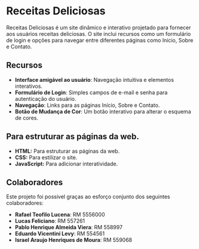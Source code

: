 # Receitas Deliciosas

Receitas Deliciosas é um site dinâmico e interativo projetado para fornecer aos usuários receitas deliciosas. O site inclui recursos como um formulário de login e opções para navegar entre diferentes páginas como Início, Sobre e Contato.

## Recursos

- **Interface amigável ao usuário**: Navegação intuitiva e elementos interativos.
- **Formulário de Login**: Simples campos de e-mail e senha para autenticação do usuário.
- **Navegação**: Links para as páginas Início, Sobre e Contato.
- **Botão de Mudança de Cor**: Um botão interativo para alterar o esquema de cores.

## Para estruturar as páginas da web.

- **HTML:** Para estruturar as páginas da web.
- **CSS:**  Para estilizar o site.
- **JavaScript:** Para adicionar interatividade.

## Colaboradores

Este projeto foi possível graças ao esforço conjunto dos seguintes colaboradores:

- **Rafael Teofilo Lucena**: RM 5556000
- **Lucas Feliciano**: RM 557261
- **Pablo Henrique Almeida Viera**: RM 558997
- **Eduardo Vicentini Levy**: RM 554561
- **Israel Araujo Henriques de Moura**: RM 559068
